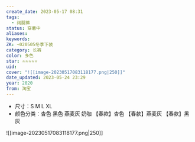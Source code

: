 ```yaml
---
create_date: 2023-05-17 08:31
tags:
  - 阔腿裤
status: 穿着中
aliases:
keywords:
ZK: ~020505冬季下装
category: 长裤
color: 多色
star: ⭐⭐⭐⭐⭐
uid:
cover: "![[image-20230517083118177.png|250]]"
date_updated: 2023-05-24 23:29
year: 2020
from: 淘宝
---
```


- 尺寸：S M L XL
- 颜色分类：杏色 黑色 燕麦灰 奶咖 【春款】杏色 【春款】燕麦灰 【春款】黑灰

![[image-20230517083118177.png|250]]
